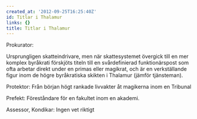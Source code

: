 ```yaml
---
created_at: '2012-09-25T16:25:40Z'
id: Titlar i Thalamur
links: {}
title: Titlar i Thalamur
---
```


Prokurator:

Ursprungligen skatteindrivare, men när skattesystemet övergick till en mer komplex byråkrati
förskjöts titeln till en svårdefinierad funktionärspost som ofta arbetar direkt under en primas
eller magikrat, och är en verkställande figur inom de högre byråkratiska skikten i Thalamur (jämför
tjänsteman).

Protektor: Från början högt rankade livvakter åt magikerna inom en Tribunal

Prefekt: Föreståndare för en fakultet inom en akademi.

Assessor, Kondikar: Ingen vet riktigt